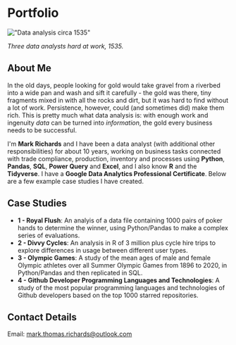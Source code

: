 # Portfolio

!["Data analysis circa 1535"](https://upload.wikimedia.org/wikipedia/commons/8/87/Panning_Gold_in_the_Early_Colonial_Period%2C_1535.jpeg)

_Three data analysts hard at work, 1535._

## About Me

In the old days, people looking for gold would take gravel from a riverbed into a wide pan and wash and sift it carefully - the gold was there, tiny fragments mixed in with all the rocks and dirt, but it was hard to find without a lot of work. Persistence, however, could (and sometimes did) make them rich. This is pretty much what data analysis is: with enough work and ingenuity _data_ can be turned into _information_, the gold every business needs to be successful.

I'm __Mark Richards__ and I have been a data analyst (with additional other responsibilities) for about 10 years, working on business tasks connected with trade compliance, production, inventory and processes using __Python__, __Pandas__, __SQL__, __Power Query__ and __Excel__, and I also know __R__ and the __Tidyverse__. I have a __Google Data Analytics Professional Certificate__. Below are a few example case studies I have created.

## Case Studies

* __1 - Royal Flush__: An analyis of a data file containing 1000 pairs of poker hands to determine the winner, using Python/Pandas to make a complex series of evaluations.
* __2 - Divvy Cycles__: An analysis in R of 3 million plus cycle hire trips to explore differences in usage between different user types.
* __3 - Olympic Games__: A study of the mean ages of male and female Olympic athletes over all Summer Olympic Games from 1896 to 2020, in Python/Pandas and then replicated in SQL.
* __4 - Github Developer Programming Languages and Technologies__: A study of the most popular programming languages and technologies of Github developers based on the top 1000 starred repositories.

## Contact Details

Email: mark.thomas.richards@outlook.com
